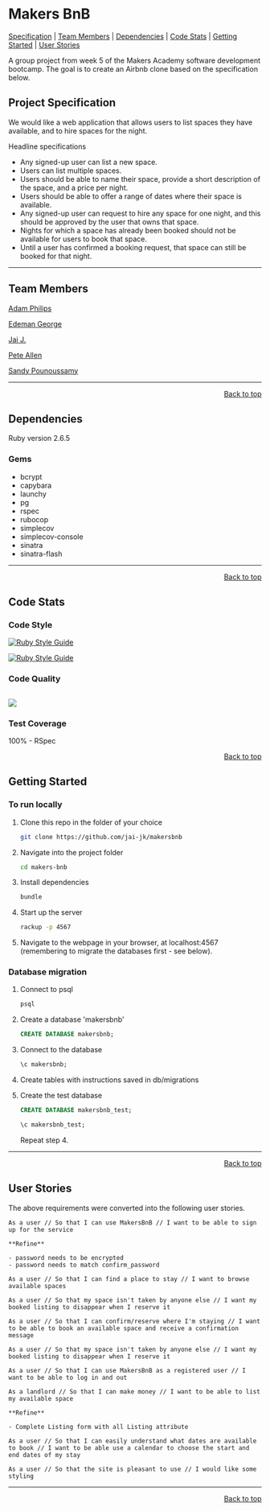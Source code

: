 # Makers BnB

[Specification](#specification) | [Team Members](#team-members) | [Dependencies](#dependencies) | [Code Stats](#code-stats) | [Getting Started](#getting-started) | [User Stories](#user-stories)

A group project from week 5 of the Makers Academy software development bootcamp. The goal is to create an Airbnb clone based on the specification below.

## Project Specification

We would like a web application that allows users to list spaces they have available, and to hire spaces for the night.

Headline specifications

- Any signed-up user can list a new space.
- Users can list multiple spaces.
- Users should be able to name their space, provide a short description of the space, and a price per night.
- Users should be able to offer a range of dates where their space is available.
- Any signed-up user can request to hire any space for one night, and this should be approved by the user that owns that space.
- Nights for which a space has already been booked should not be available for users to book that space.
- Until a user has confirmed a booking request, that space can still be booked for that night.

---

## Team Members

[Adam Philips](https://github.com/)

[Edeman George](https://github.com/)

[Jai J.](https://github.com/)

[Pete Allen](https://github.com/)

[Sandy Pounoussamy](https://github.com/)

---

<div style="text-align: right"><a href="#makers-bnb">Back to top</a></div>

## Dependencies

Ruby version 2.6.5

### Gems

- bcrypt
- capybara
- launchy
- pg
- rspec
- rubocop
- simplecov
- simplecov-console
- sinatra
- sinatra-flash

---

<div style="text-align: right"><a href="#makers-bnb">Back to top</a></div>

## Code Stats

### Code Style

[![Ruby Style Guide](https://img.shields.io/badge/code_style-rubocop-brightgreen.svg)](https://github.com/rubocop/rubocop)

[![Ruby Style Guide](https://img.shields.io/badge/code_style-community-brightgreen.svg)](https://rubystyle.guide)

### Code Quality

## <a href="https://codeclimate.com/github/jai-jk/makersbnb/maintainability"><img src="https://api.codeclimate.com/v1/badges/ffcb94e6c071e57de20a/maintainability" /></a>

### Test Coverage

100% - RSpec

<div style="text-align: right"><a href="#makers-bnb">Back to top</a></div>

## Getting Started

### To run locally

1. Clone this repo in the folder of your choice

   ```bash
   git clone https://github.com/jai-jk/makersbnb
   ```

2. Navigate into the project folder

   ```bash
   cd makers-bnb
   ```

3. Install dependencies

   ```bash
   bundle
   ```

4. Start up the server

   ```bash
   rackup -p 4567
   ```

5. Navigate to the webpage in your browser, at localhost:4567 (remembering to migrate the databases first - see below).

### Database migration

1. Connect to psql

   ```bash
   psql
   ```

2. Create a database 'makersbnb'

   ```sql
   CREATE DATABASE makersbnb;
   ```

3. Connect to the database

   ```sql
   \c makersbnb;
   ```

4. Create tables with instructions saved in db/migrations

5. Create the test database

   ```sql
   CREATE DATABASE makersbnb_test;
   ```

   ```sql
   \c makersbnb_test;
   ```

   Repeat step 4.

---

<div style="text-align: right"><a href="#makers-bnb">Back to top</a></div>

## User Stories

The above requirements were converted into the following user stories.

```
As a user // So that I can use MakersBnB // I want to be able to sign up for the service

**Refine**

- password needs to be encrypted
- password needs to match confirm_password
```

```
As a user // So that I can find a place to stay // I want to browse available spaces
```

```
As a user // So that my space isn't taken by anyone else // I want my booked listing to disappear when I reserve it
```

```
As a user // So that I can confirm/reserve where I'm staying // I want to be able to book an available space and receive a confirmation message
```

```
As a user // So that my space isn't taken by anyone else // I want my booked listing to disappear when I reserve it
```

```
As a user // So that I can use MakersBnB as a registered user // I want to be able to log in and out
```

```
As a landlord // So that I can make money // I want to be able to list my available space

**Refine**

- Complete Listing form with all Listing attribute
```

```
As a user // So that I can easily understand what dates are available to book // I want to be able use a calendar to choose the start and end dates of my stay
```

```
As a user // So that the site is pleasant to use // I would like some styling
```

---

<div style="text-align: right"><a href="#makers-bnb">Back to top</a></div>
